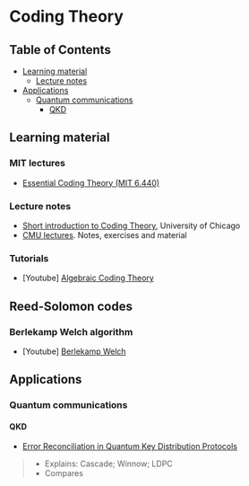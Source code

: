 # Coding Theory

## Table of Contents


* [Learning material](#learning-material)
	* [Lecture notes](#lecture-notes)
* [Applications](#applications)
	* [Quantum communications](#quantum-communications)
		* [QKD](#qkd)
	


## Learning material

### MIT lectures

- [Essential Coding Theory (MIT 6.440)](http://courses.csail.mit.edu/6.440/spring08/index.html)

### Lecture notes

- [Short introduction to Coding Theory](https://math.uchicago.edu/~may/VIGRE/VIGRE2008/REUPapers/Biswas.pdf), University of Chicago
- [CMU lectures](https://www.cs.cmu.edu/~venkatg/teaching/codingtheory/). Notes, exercises and material

### Tutorials

- [Youtube] [Algebraic Coding Theory](https://www.youtube.com/playlist?list=PLkvhuSoxwjI_UudECvFYArvG0cLbFlzSr)

## Reed-Solomon codes

### Berlekamp Welch algorithm

- [Youtube] [Berlekamp Welch](https://www.youtube.com/watch?v=0WfAGR-vVwk)

## Applications

### Quantum communications

#### QKD

- [Error Reconciliation in Quantum Key Distribution Protocols](https://link.springer.com/content/pdf/10.1007/978-3-030-47361-7_11.pdf)
>- Explains: Cascade; Winnow; LDPC
>- Compares 